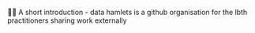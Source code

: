 🙋‍♀️ A short introduction - data hamlets is a github organisation for the lbth practitioners sharing work externally
